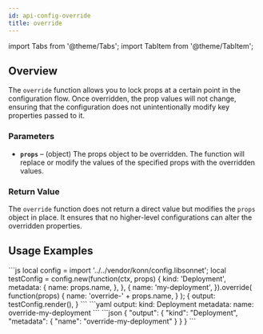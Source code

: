 ```yaml
---
id: api-config-override
title: override
---
```

import Tabs from '@theme/Tabs';
import TabItem from '@theme/TabItem';

## Overview
The `override` function allows you to lock props at a certain point in the configuration flow. Once overridden, the prop values will not change, ensuring that the configuration does not unintentionally modify key properties passed to it.
### Parameters
- **`props`** – (object) The props object to be overridden. The function will replace or modify the values of the specified props with the overridden values.
### Return Value
The `override` function does not return a direct value but modifies the `props` object in place. It ensures that no higher-level configurations can alter the overridden properties.

## Usage Examples

<Tabs>
  <TabItem value="jsonnet" label="Jsonnet" default>
    ```js
    local config = import '../../vendor/konn/config.libsonnet';
    local testConfig = config.new(function(ctx, props) {
    kind: 'Deployment',
    metadata: {
        name: props.name,
    },
    }, {
    name: 'my-deployment',
    }).override(
    function(props)
        {
        name: 'override-' + props.name,
        }
    );
    {
    output: testConfig.render(),
    }
    ``` 
  </TabItem>
  <TabItem value="yaml" label="YAML Output">
    ```yaml
    output:
      kind: Deployment
      metadata:
        name: override-my-deployment
    ```
  </TabItem>
  <TabItem value="json" label="JSON Output">
    ```json
    {
    "output": {
        "kind": "Deployment",
        "metadata": {
            "name": "override-my-deployment"
        }
      }
    }
    ```
  </TabItem>
</Tabs>
